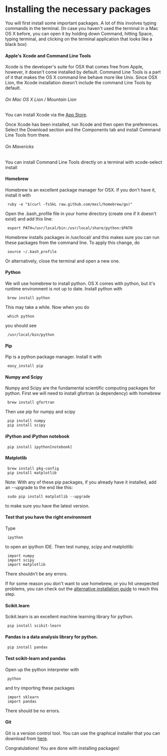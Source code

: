 Installing the necessary packages
=================================

You will first install some important packages. A lot of this involves
typing commands in the terminal. (In case you haven't used the
terminal in a Mac OS X before, you can open it by holding down
Command, hitting Space, typing terminal, and clicking on the terminal
application that looks like a black box)

#### Apple's Xcode and Command Line Tools

Xcode is the developer's suite for OSX that comes free from Apple,
however, it doesn't come installed by default. Command Line Tools is a
part of it that makes the OS X command line behave more like
Unix. Since OSX Lion, the Xcode installation doesn't include the
command Line Tools by default.

###### On Mac OS X Lion / Mountain Lion
You can install Xcode via the
[App Store](https://itunes.apple.com/us/app/xcode/id497799835).

Once Xcode has been installed, run Xcode and then open the
preferences. Select the Download section and the Components tab and
install Command Line Tools from there.

###### On Mavericks
You can install Command Line Tools directly on a terminal with
    xcode-select install

#### Homebrew

Homebrew is an excellent package manager for OSX. If you don't have
it, install it with

     ruby -e "$(curl -fsSkL raw.github.com/mxcl/homebrew/go)"

Open the .bash_profile file in your home directory (create one if it
doesn't exist) and add this line:

     export PATH=/usr/local/bin:/usr/local/share/python:$PATH

Homebrew installs packages in /usr/local/ and this makes sure you can
run these packages from the command line.
To apply this change, do

     source ~/.bash_profile

Or alternatively, close the terminal and open a new one.

#### Python

We will use homebrew to install python. OS X comes with python, but
it's runtime environment is not up to date. Install python with

     brew install python

This may take a while. Now when you do

     which python

you should see

     /usr/local/bin/python

#### Pip

Pip is a python package manager. Install it with

     easy_install pip

#### Numpy and Scipy

Numpy and Scipy are the fundamental scientific computing packages for python.
First we will need to install gfortran (a dependency) with homebrew

     brew install gfortran

Then use pip for numpy and scipy

     pip install numpy
	 pip install scipy

#### iPython and iPython notebook

     pip install ipython[notebook]

#### Matplotlib

     brew install pkg-config
	 pip install matplotlib


Note: With any of these pip packages, if you already have it
installed, add an --upgrade to the end like this:

     sudo pip install matplotlib --upgrade

to make sure you have the latest version.


#### Test that you have the right environment

Type

     ipython

to open an ipython IDE. Then test numpy, scipy and matplotlib:

     import numpy
	 import scipy
	 import matplotlib

There shouldn't be any errors.

If for some reason you don't want to use homebrew, or you hit
unexpected problems, you can check out the [alternative installation
guide](alternative_installation.md) to reach this step.

#### Scikit.learn

Scikit.learn is an excellent machine learning library for python.

     pip install scikit-learn

#### Pandas is a data analysis library for python.

     pip install pandas


#### Test scikit-learn and pandas

Open up the python interpreter with

     python

and try importing these packages

     import sklearn
	 import pandas

There should be no errors.

#### Git

Git is a version control tool. You can use the graphical installer
that you can download from
[here](http://sourceforge.net/projects/git-osx-installer/).

Congratulations! You are done with installing packages!
